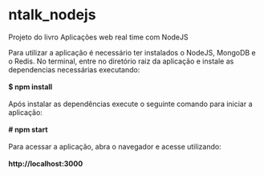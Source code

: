 # ntalk_nodejs
Projeto do livro Aplicações web real time com NodeJS

Para utilizar a aplicação é necessário ter instalados o NodeJS, MongoDB e o Redis. No terminal, entre no diretório raiz da aplicação e instale as dependencias necessárias executando:<br><br>
<strong>$ npm install</strong><br><br>
Após instalar as dependências execute o seguinte comando para iniciar a aplicação:<br><br>
<strong># npm start</strong><br><br>
Para acessar a aplicação, abra o navegador e acesse utilizando:<br><br>
<strong>http://localhost:3000</strong>


